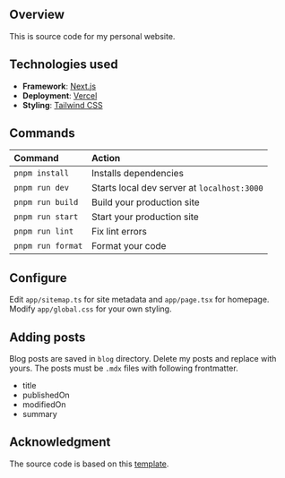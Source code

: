 ## Overview

This is source code for my personal website.

## Technologies used

- **Framework**: [Next.js](https://nextjs.org/)
- **Deployment**: [Vercel](https://vercel.com)
- **Styling**: [Tailwind CSS](https://tailwindcss.com)

## Commands

| Command           | Action                                      |
| :---------------- | :------------------------------------------ |
| `pnpm install`    | Installs dependencies                       |
| `pnpm run dev`    | Starts local dev server at `localhost:3000` |
| `pnpm run build`  | Build your production site                  |
| `pnpm run start`  | Start your production site                  |
| `pnpm run lint`   | Fix lint errors                             |
| `pnpm run format` | Format your code                            |

## Configure

Edit `app/sitemap.ts` for site metadata and `app/page.tsx` for homepage.
Modify `app/global.css` for your own styling.

## Adding posts

Blog posts are saved in `blog` directory. Delete my posts and replace with yours.
The posts must be `.mdx` files with following frontmatter.

- title
- publishedOn
- modifiedOn
- summary

## Acknowledgment

The source code is based on this [template](https://vercel.com/templates/next.js/portfolio-starter-kit).
